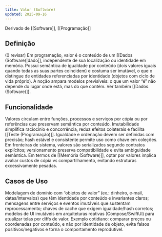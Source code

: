 ```yaml
---
title: Valor (Software)
updated: 2025-09-16
---
```

Derivado de [[Software]], [[Programação]]

## Definição

(0 revisar) Em programação, valor é o conteúdo de um [[Dados (Software)|dado]], independente de sua localização ou identidade em memória. Possui semântica de igualdade por conteúdo (dois valores iguais quando todas as suas partes coincidem) e costuma ser imutável, o que o distingue de entidades referenciadas por identidade (objetos com ciclo de vida próprio). A noção ampara modelos previsíveis: o que um valor “é” não depende do lugar onde está, mas do que contém. Ver também [[Dados (Software)]].

## Funcionalidade

Valores circulam entre funções, processos e serviços por cópia ou por referências que preservam semântica por conteúdo. Imutabilidade simplifica raciocínio e concorrência, reduz efeitos colaterais e facilita [[Teste (Programação)]]. Igualdade e ordenação devem ser definidas com precisão; hash estável e consistente permite uso como chave em coleções. Em fronteiras de sistema, valores são serializados segundo contratos explícitos; versionamento preserva compatibilidade e evita ambiguidade semântica. Em termos de [[Memória (Software)]], optar por valores implica avaliar custos de cópia vs compartilhamento, evitando estruturas excessivamente pesadas.

## Casos de Uso

Modelagem de domínio com “objetos de valor” (ex.: dinheiro, e‑mail, datas/intervalos) que têm identidade por conteúdo e invariantes claros; mensagens entre serviços e eventos imutáveis que sustentam reprocessamento; chaves de cache que exigem igualdade/hash corretos; modelos de UI imutáveis em arquiteturas reativas (Compose/SwiftUI) para atualizar telas por diffs de valor. Exemplo cotidiano: comparar preços ou coordenadas por conteúdo, e não por identidade de objeto, evita falsos positivos/negativos e torna o comportamento reprodutível.

